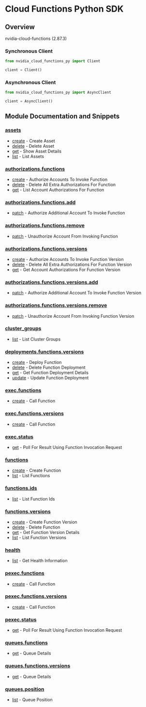 
# Cloud Functions Python SDK

## Overview
nvidia-cloud-functions (2.87.3)

### Synchronous Client

```python
from nvidia_cloud_functions_py import Client

client = Client()
```

### Asynchronous Client

```python
from nvidia_cloud_functions_py import AsyncClient

client = AsyncClient()
```

## Module Documentation and Snippets

### [assets](nvidia_cloud_functions/resources/assets/README.md)

* [create](nvidia_cloud_functions/resources/assets/README.md#create) - Create Asset
* [delete](nvidia_cloud_functions/resources/assets/README.md#delete) - Delete Asset
* [get](nvidia_cloud_functions/resources/assets/README.md#get) - Show Asset Details
* [list](nvidia_cloud_functions/resources/assets/README.md#list) - List Assets

### [authorizations.functions](nvidia_cloud_functions/resources/authorizations/functions/README.md)

* [create](nvidia_cloud_functions/resources/authorizations/functions/README.md#create) - Authorize Accounts To Invoke Function
* [delete](nvidia_cloud_functions/resources/authorizations/functions/README.md#delete) - Delete All Extra Authorizations For Function
* [get](nvidia_cloud_functions/resources/authorizations/functions/README.md#get) - List Account Authorizations For Function

### [authorizations.functions.add](nvidia_cloud_functions/resources/authorizations/functions/add/README.md)

* [patch](nvidia_cloud_functions/resources/authorizations/functions/add/README.md#patch) - Authorize Additional Account To Invoke Function

### [authorizations.functions.remove](nvidia_cloud_functions/resources/authorizations/functions/remove/README.md)

* [patch](nvidia_cloud_functions/resources/authorizations/functions/remove/README.md#patch) - Unauthorize Account From Invoking Function

### [authorizations.functions.versions](nvidia_cloud_functions/resources/authorizations/functions/versions/README.md)

* [create](nvidia_cloud_functions/resources/authorizations/functions/versions/README.md#create) - Authorize Accounts To Invoke Function Version
* [delete](nvidia_cloud_functions/resources/authorizations/functions/versions/README.md#delete) - Delete All Extra Authorizations For Function Version
* [get](nvidia_cloud_functions/resources/authorizations/functions/versions/README.md#get) - Get Account Authorizations For Function Version

### [authorizations.functions.versions.add](nvidia_cloud_functions/resources/authorizations/functions/versions/add/README.md)

* [patch](nvidia_cloud_functions/resources/authorizations/functions/versions/add/README.md#patch) - Authorize Additional Account To Invoke Function Version

### [authorizations.functions.versions.remove](nvidia_cloud_functions/resources/authorizations/functions/versions/remove/README.md)

* [patch](nvidia_cloud_functions/resources/authorizations/functions/versions/remove/README.md#patch) - Unauthorize Account From Invoking Function Version

### [cluster_groups](nvidia_cloud_functions/resources/cluster_groups/README.md)

* [list](nvidia_cloud_functions/resources/cluster_groups/README.md#list) - List Cluster Groups

### [deployments.functions.versions](nvidia_cloud_functions/resources/deployments/functions/versions/README.md)

* [create](nvidia_cloud_functions/resources/deployments/functions/versions/README.md#create) - Deploy Function
* [delete](nvidia_cloud_functions/resources/deployments/functions/versions/README.md#delete) - Delete Function Deployment
* [get](nvidia_cloud_functions/resources/deployments/functions/versions/README.md#get) - Get Function Deployment Details
* [update](nvidia_cloud_functions/resources/deployments/functions/versions/README.md#update) - Update Function Deployment

### [exec.functions](nvidia_cloud_functions/resources/exec/functions/README.md)

* [create](nvidia_cloud_functions/resources/exec/functions/README.md#create) - Call Function

### [exec.functions.versions](nvidia_cloud_functions/resources/exec/functions/versions/README.md)

* [create](nvidia_cloud_functions/resources/exec/functions/versions/README.md#create) - Call Function

### [exec.status](nvidia_cloud_functions/resources/exec/status/README.md)

* [get](nvidia_cloud_functions/resources/exec/status/README.md#get) - Poll For Result Using Function Invocation Request

### [functions](nvidia_cloud_functions/resources/functions/README.md)

* [create](nvidia_cloud_functions/resources/functions/README.md#create) - Create Function
* [list](nvidia_cloud_functions/resources/functions/README.md#list) - List Functions

### [functions.ids](nvidia_cloud_functions/resources/functions/ids/README.md)

* [list](nvidia_cloud_functions/resources/functions/ids/README.md#list) - List Function Ids

### [functions.versions](nvidia_cloud_functions/resources/functions/versions/README.md)

* [create](nvidia_cloud_functions/resources/functions/versions/README.md#create) - Create Function Version
* [delete](nvidia_cloud_functions/resources/functions/versions/README.md#delete) - Delete Function
* [get](nvidia_cloud_functions/resources/functions/versions/README.md#get) - Get Function Version Details
* [list](nvidia_cloud_functions/resources/functions/versions/README.md#list) - List Function Versions

### [health](nvidia_cloud_functions/resources/health/README.md)

* [list](nvidia_cloud_functions/resources/health/README.md#list) - Get Health Information

### [pexec.functions](nvidia_cloud_functions/resources/pexec/functions/README.md)

* [create](nvidia_cloud_functions/resources/pexec/functions/README.md#create) - Call Function

### [pexec.functions.versions](nvidia_cloud_functions/resources/pexec/functions/versions/README.md)

* [create](nvidia_cloud_functions/resources/pexec/functions/versions/README.md#create) - Call Function

### [pexec.status](nvidia_cloud_functions/resources/pexec/status/README.md)

* [get](nvidia_cloud_functions/resources/pexec/status/README.md#get) - Poll For Result Using Function Invocation Request

### [queues.functions](nvidia_cloud_functions/resources/queues/functions/README.md)

* [get](nvidia_cloud_functions/resources/queues/functions/README.md#get) - Queue Details

### [queues.functions.versions](nvidia_cloud_functions/resources/queues/functions/versions/README.md)

* [get](nvidia_cloud_functions/resources/queues/functions/versions/README.md#get) - Queue Details

### [queues.position](nvidia_cloud_functions/resources/queues/position/README.md)

* [list](nvidia_cloud_functions/resources/queues/position/README.md#list) - Queue Position

<!-- MODULE DOCS END -->
